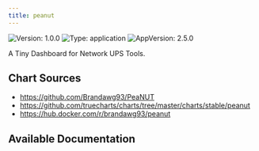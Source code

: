 ```yaml
---
title: peanut
---
```


![Version: 1.0.0](https://img.shields.io/badge/Version-1.0.0-informational?style=flat-square) ![Type: application](https://img.shields.io/badge/Type-application-informational?style=flat-square) ![AppVersion: 2.5.0](https://img.shields.io/badge/AppVersion-2.5.0-informational?style=flat-square)

A Tiny Dashboard for Network UPS Tools.

## Chart Sources

- https://github.com/Brandawg93/PeaNUT
- https://github.com/truecharts/charts/tree/master/charts/stable/peanut
- https://hub.docker.com/r/brandawg93/peanut

## Available Documentation

